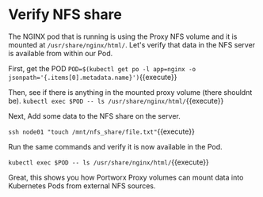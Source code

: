 # Verify NFS share

The NGINX pod that is running is using the Proxy NFS volume and it is mounted at `/usr/share/nginx/html/`. Let's verify that data in the NFS server is available from within our Pod.

First, get the POD
```POD=$(kubectl get po -l app=nginx -o jsonpath='{.items[0].metadata.name}')```{{execute}}

Then, see if there is anything in the mounted proxy volume (there shouldnt be).
```kubectl exec $POD -- ls /usr/share/nginx/html/```{{execute}}

Next, Add some data to the NFS share on the server.

```ssh node01 "touch /mnt/nfs_share/file.txt"```{{execute}}

Run the same commands and verify it is now available in the Pod.

```kubectl exec $POD -- ls /usr/share/nginx/html/```{{execute}}

Great, this shows you how Portworx Proxy volumes can mount data into Kubernetes Pods from external NFS sources.
